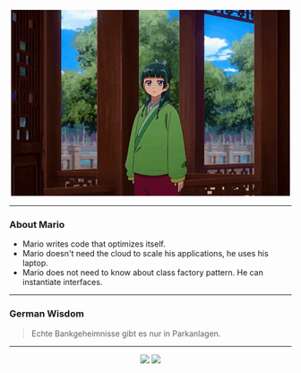 <p align="center">
  <img src="assets/maomao.gif" />
</p>

---

### About Mario
- Mario writes code that optimizes itself.
- Mario doesn't need the cloud to scale his applications, he uses his laptop.
- Mario does not need to know about class factory pattern. He can instantiate interfaces.

---

### German Wisdom
> Echte Bankgeheimnisse gibt es nur in Parkanlagen.

---

<p align="center">
  <a>
    <img height="180em" src="https://github-readme-stats-eight-theta.vercel.app/api?username=Torfkopp&show_icons=true&theme=dark&include_all_commits=true&count_private=true"/>
  </a>
  <a href="https://github.com/Torfkopp?tab=repositories">
    <img height="180em" src="https://github-readme-stats-eight-theta.vercel.app/api/top-langs/?username=torfkopp&layout=compact&theme=dark&langs_count=8&hide=java"/>
  </a>
</p>
